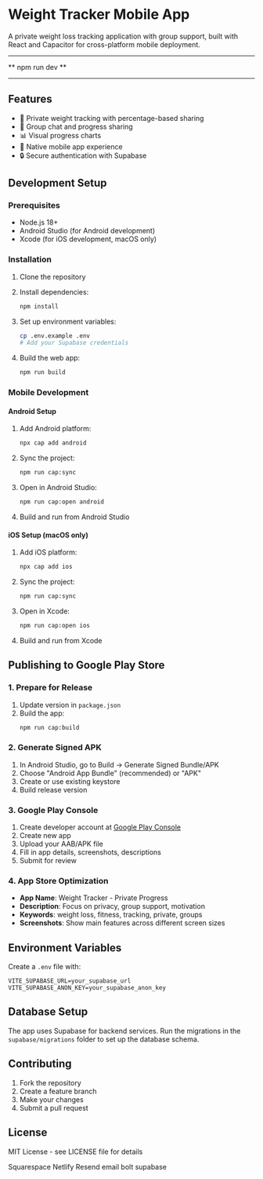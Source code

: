 # Weight Tracker Mobile App

A private weight loss tracking application with group support, built with React and Capacitor for cross-platform mobile deployment.

*****************
** npm run dev **
*****************


## Features

- 🔐 Private weight tracking with percentage-based sharing
- 👥 Group chat and progress sharing
- 📊 Visual progress charts
- 📱 Native mobile app experience
- 🔒 Secure authentication with Supabase

## Development Setup

### Prerequisites

- Node.js 18+
- Android Studio (for Android development)
- Xcode (for iOS development, macOS only)

### Installation

1. Clone the repository
2. Install dependencies:
   ```bash
   npm install
   ```

3. Set up environment variables:
   ```bash
   cp .env.example .env
   # Add your Supabase credentials
   ```

4. Build the web app:
   ```bash
   npm run build
   ```

### Mobile Development

#### Android Setup

1. Add Android platform:
   ```bash
   npx cap add android
   ```

2. Sync the project:
   ```bash
   npm run cap:sync
   ```

3. Open in Android Studio:
   ```bash
   npm run cap:open android
   ```

4. Build and run from Android Studio

#### iOS Setup (macOS only)

1. Add iOS platform:
   ```bash
   npx cap add ios
   ```

2. Sync the project:
   ```bash
   npm run cap:sync
   ```

3. Open in Xcode:
   ```bash
   npm run cap:open ios
   ```

4. Build and run from Xcode

## Publishing to Google Play Store

### 1. Prepare for Release

1. Update version in `package.json`
2. Build the app:
   ```bash
   npm run cap:build
   ```

### 2. Generate Signed APK

1. In Android Studio, go to Build → Generate Signed Bundle/APK
2. Choose "Android App Bundle" (recommended) or "APK"
3. Create or use existing keystore
4. Build release version

### 3. Google Play Console

1. Create developer account at [Google Play Console](https://play.google.com/console)
2. Create new app
3. Upload your AAB/APK file
4. Fill in app details, screenshots, descriptions
5. Submit for review

### 4. App Store Optimization

- **App Name**: Weight Tracker - Private Progress
- **Description**: Focus on privacy, group support, motivation
- **Keywords**: weight loss, fitness, tracking, private, groups
- **Screenshots**: Show main features across different screen sizes

## Environment Variables

Create a `.env` file with:

```
VITE_SUPABASE_URL=your_supabase_url
VITE_SUPABASE_ANON_KEY=your_supabase_anon_key
```

## Database Setup

The app uses Supabase for backend services. Run the migrations in the `supabase/migrations` folder to set up the database schema.

## Contributing

1. Fork the repository
2. Create a feature branch
3. Make your changes
4. Submit a pull request

## License

MIT License - see LICENSE file for details



Squarespace
Netlify
Resend email
bolt
supabase